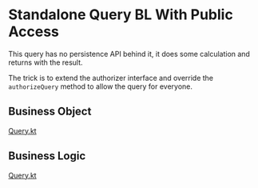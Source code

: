 # Standalone Query BL With Public Access

This query has no persistence API behind it, it does some calculation
and returns with the result.

The trick is to extend the authorizer interface and override the `authorizeQuery`
method to allow the query for everyone.

## Business Object

[Query.kt](/src/commonMain/kotlin/zakadabar/cookbook/backend/authorize/query/anonymous/Query.kt)

## Business Logic

[Query.kt](/src/jvmMain/kotlin/zakadabar/cookbook/backend/authorize/query/anonymous/QueryBl.kt)
